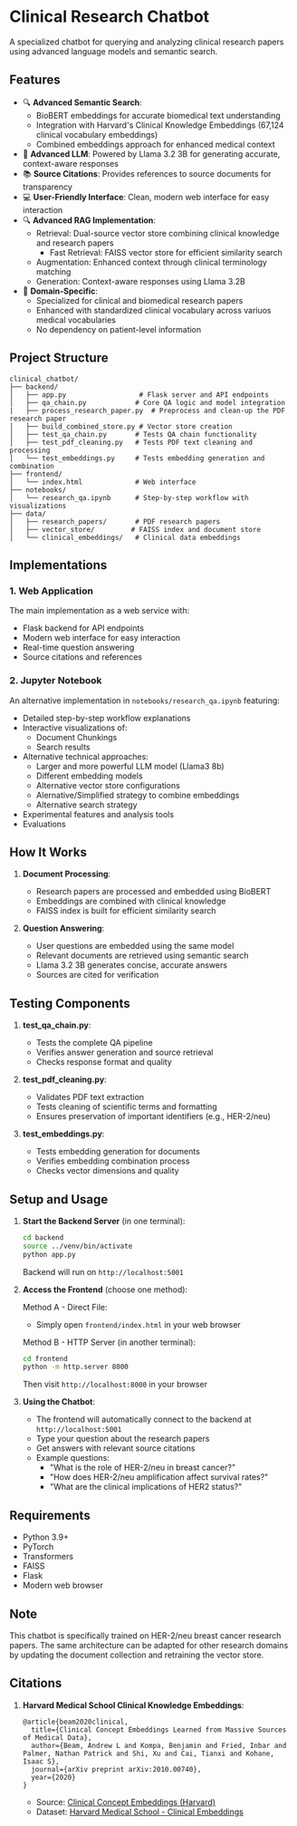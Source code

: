 # Clinical Research Chatbot

A specialized chatbot for querying and analyzing clinical research papers using advanced language models and semantic search.

## Features

- 🔍 **Advanced Semantic Search**: 
  - BioBERT embeddings for accurate biomedical text understanding
  - Integration with Harvard's Clinical Knowledge Embeddings (67,124 clinical vocabulary embeddings)
  - Combined embeddings approach for enhanced medical context
- 🤖 **Advanced LLM**: Powered by Llama 3.2 3B for generating accurate, context-aware responses
- 📚 **Source Citations**: Provides references to source documents for transparency
- 💻 **User-Friendly Interface**: Clean, modern web interface for easy interaction
- 🔍 **Advanced RAG Implementation**: 
  - Retrieval: Dual-source vector store combining clinical knowledge and research papers
     - Fast Retrieval: FAISS vector store for efficient similarity search
  - Augmentation: Enhanced context through clinical terminology matching
  - Generation: Context-aware responses using Llama 3.2B
- 🎯 **Domain-Specific**: 
  - Specialized for clinical and biomedical research papers
  - Enhanced with standardized clinical vocabulary across variuos medical vocabularies
  - No dependency on patient-level information

## Project Structure

```
clinical_chatbot/
├── backend/
│   ├── app.py                  # Flask server and API endpoints
│   ├── qa_chain.py            # Core QA logic and model integration
|   ├── process_research_paper.py  # Preprocess and clean-up the PDF research paper
│   ├── build_combined_store.py # Vector store creation
│   ├── test_qa_chain.py       # Tests QA chain functionality
│   ├── test_pdf_cleaning.py   # Tests PDF text cleaning and processing
│   └── test_embeddings.py     # Tests embedding generation and combination
├── frontend/
│   └── index.html             # Web interface
├── notebooks/
│   └── research_qa.ipynb      # Step-by-step workflow with visualizations
├── data/
│   ├── research_papers/       # PDF research papers
│   ├── vector_store/         # FAISS index and document store
│   └── clinical_embeddings/   # Clinical data embeddings

```

## Implementations

### 1. Web Application
The main implementation as a web service with:
- Flask backend for API endpoints
- Modern web interface for easy interaction
- Real-time question answering
- Source citations and references

### 2. Jupyter Notebook
An alternative implementation in `notebooks/research_qa.ipynb` featuring:
- Detailed step-by-step workflow explanations
- Interactive visualizations of:
  - Document Chunkings
  - Search results
- Alternative technical approaches:
  - Larger and more powerful LLM model (Llama3 8b)
  - Different embedding models
  - Alternative vector store configurations
  - Alernative/Simplified strategy to combine embeddings
  - Alternative search strategy 
- Experimental features and analysis tools
- Evaluations

## How It Works

1. **Document Processing**:
   - Research papers are processed and embedded using BioBERT
   - Embeddings are combined with clinical knowledge
   - FAISS index is built for efficient similarity search

2. **Question Answering**:
   - User questions are embedded using the same model
   - Relevant documents are retrieved using semantic search
   - Llama 3.2 3B generates concise, accurate answers
   - Sources are cited for verification

## Testing Components

1. **test_qa_chain.py**: 
   - Tests the complete QA pipeline
   - Verifies answer generation and source retrieval
   - Checks response format and quality

2. **test_pdf_cleaning.py**:
   - Validates PDF text extraction
   - Tests cleaning of scientific terms and formatting
   - Ensures preservation of important identifiers (e.g., HER-2/neu)

3. **test_embeddings.py**:
   - Tests embedding generation for documents
   - Verifies embedding combination process
   - Checks vector dimensions and quality

## Setup and Usage

1. **Start the Backend Server** (in one terminal):
   ```bash
   cd backend
   source ../venv/bin/activate
   python app.py
   ```
   Backend will run on `http://localhost:5001`

2. **Access the Frontend** (choose one method):
   
   Method A - Direct File:
   - Simply open `frontend/index.html` in your web browser
   
   Method B - HTTP Server (in another terminal):
   ```bash
   cd frontend
   python -m http.server 8000
   ```
   Then visit `http://localhost:8000` in your browser

3. **Using the Chatbot**:
   - The frontend will automatically connect to the backend at `http://localhost:5001`
   - Type your question about the research papers
   - Get answers with relevant source citations
   - Example questions:
     - "What is the role of HER-2/neu in breast cancer?"
     - "How does HER-2/neu amplification affect survival rates?"
     - "What are the clinical implications of HER2 status?"

## Requirements

- Python 3.9+
- PyTorch
- Transformers
- FAISS
- Flask
- Modern web browser

## Note

This chatbot is specifically trained on HER-2/neu breast cancer research papers. The same architecture can be adapted for other research domains by updating the document collection and retraining the vector store. 

## Citations

1. **Harvard Medical School Clinical Knowledge Embeddings**:
   ```
   @article{beam2020clinical,
     title={Clinical Concept Embeddings Learned from Massive Sources of Medical Data},
     author={Beam, Andrew L and Kompa, Benjamin and Fried, Inbar and Palmer, Nathan Patrick and Shi, Xu and Cai, Tianxi and Kohane, Isaac S},
     journal={arXiv preprint arXiv:2010.00740},
     year={2020}
   }
   ```
   - Source: [Clinical Concept Embeddings (Harvard)](https://arxiv.org/abs/2010.00740)
   - Dataset: [Harvard Medical School - Clinical Embeddings](https://figshare.com/articles/dataset/Clinical_Concept_Embeddings_Learned_from_Massive_Sources_of_Medical_Data/12382343)


